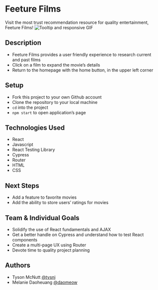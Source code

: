 # Feeture Films
Visit the most trust recommendation resource for quality entertainment, Feeture Films!
![Tooltip and responsive GIF](https://media.giphy.com/media/mX4cSRSf6xvBI4RA2g/giphy.gif)

## Description
- Feeture Films provides a user friendly experience to research current and past films
- Click on a film to expand the movie’s details
- Return to the homepage with the home button, in the upper left corner 

## Setup
- Fork this project to your own Github account
- Clone the repository to your local machine
- `cd` into the project
- `npm start` to open application’s page

## Technologies Used
- React
- Javascript
- React Testing Library 
- Cypress
- Router
- HTML
- CSS

## Next Steps
- Add a feature to favorite movies
- Add the ability to store users’ ratings for movies

## Team & Individual Goals
- Solidify the use of React fundamentals and AJAX 
- Get a better handle on Cypress and understand how to test React components
- Create a multi-page UX using Router   
- Devote time to quality project planning 

## Authors
- Tyson McNutt [@tysnj](https://github.com/tysnj) 
- Melanie Daoheuang [@daomeow](https://github.com/daomeow)
